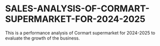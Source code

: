 # SALES-ANALYSIS-OF-CORMART-SUPERMARKET-FOR-2024-2025
This is a performance analysis of Cormart supermarket for 2024-2025 to evaluate the growth of the business.
